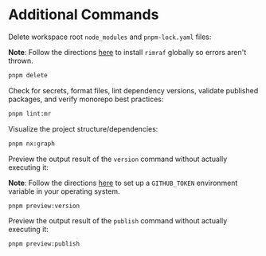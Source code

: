 # Additional Commands

Delete workspace root `node_modules` and `pnpm-lock.yaml` files:

**Note**: Follow the directions [here](SETUP.md#global-packages) to install `rimraf` globally so errors aren't thrown.

```bash
pnpm delete
```

Check for secrets, format files, lint dependency versions, validate published packages, and verify monorepo best practices:

```bash
pnpm lint:mr
```

Visualize the project structure/dependencies:

```bash
pnpm nx:graph
```

Preview the output result of the `version` command without actually executing it:

**Note**: Follow the directions [here](SETUP.md#lerna) to set up a `GITHUB_TOKEN` environment variable in your operating system.

```bash
pnpm preview:version
```

Preview the output result of the `publish` command without actually executing it:

```bash
pnpm preview:publish
```
